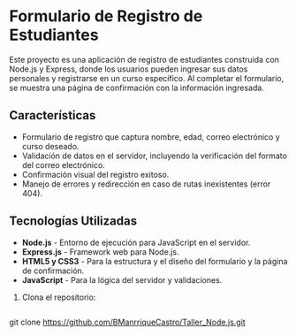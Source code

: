 # Formulario de Registro de Estudiantes

Este proyecto es una aplicación de registro de estudiantes construida con Node.js y Express, donde los usuarios pueden ingresar sus datos personales y registrarse en un curso específico. Al completar el formulario, se muestra una página de confirmación con la información ingresada.

## Características

- Formulario de registro que captura nombre, edad, correo electrónico y curso deseado.
- Validación de datos en el servidor, incluyendo la verificación del formato del correo electrónico.
- Confirmación visual del registro exitoso.
- Manejo de errores y redirección en caso de rutas inexistentes (error 404).

## Tecnologías Utilizadas

- **Node.js** - Entorno de ejecución para JavaScript en el servidor.
- **Express.js** - Framework web para Node.js.
- **HTML5 y CSS3** - Para la estructura y el diseño del formulario y la página de confirmación.
- **JavaScript** - Para la lógica del servidor y validaciones.

1. Clona el repositorio:
   ```bash
git clone https://github.com/BManrriqueCastro/Taller_Node.js.git
